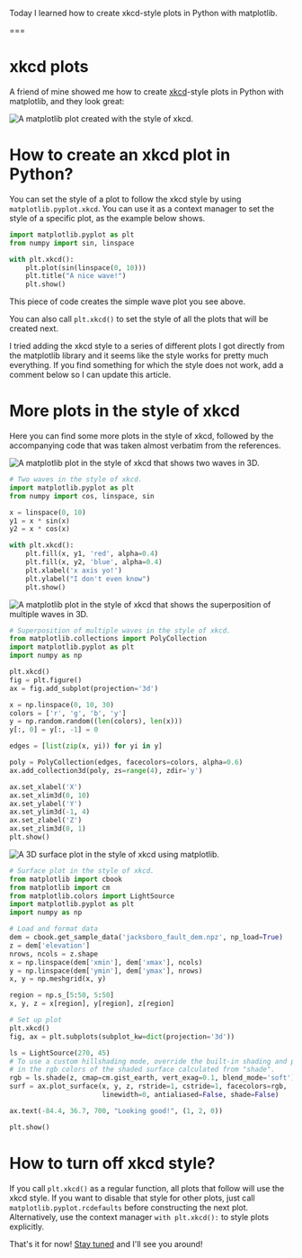 Today I learned how to create xkcd-style plots in Python with matplotlib.

===

# xkcd plots

A friend of mine showed me how to create [xkcd]-style plots in Python with matplotlib, and they look great:

![A matplotlib plot created with the style of xkcd.](_sin.png "A sinusoidal wave in the style of xkcd.")


# How to create an xkcd plot in Python?

You can set the style of a plot to follow the xkcd style by using `matplotlib.pyplot.xkcd`.
You can use it as a context manager to set the style of a specific plot, as the example below shows.

```py
import matplotlib.pyplot as plt
from numpy import sin, linspace

with plt.xkcd():
    plt.plot(sin(linspace(0, 10)))
    plt.title("A nice wave!")
    plt.show()
```

This piece of code creates the simple wave plot you see above.

You can also call `plt.xkcd()` to set the style of all the plots that will be created next.

I tried adding the xkcd style to a series of different plots I got directly from the matplotlib library and it seems like the style works for pretty much everything.
If you find something for which the style does not work, add a comment below so I can update this article.


# More plots in the style of xkcd

Here you can find some more plots in the style of xkcd, followed by the accompanying code that was taken almost verbatim from the references.

![A matplotlib plot in the style of xkcd that shows two waves in 3D.](_wave_superposition.png "Two waves in the style of xkcd.")

```py
# Two waves in the style of xkcd.
import matplotlib.pyplot as plt
from numpy import cos, linspace, sin

x = linspace(0, 10)
y1 = x * sin(x)
y2 = x * cos(x)

with plt.xkcd():
    plt.fill(x, y1, 'red', alpha=0.4)
    plt.fill(x, y2, 'blue', alpha=0.4)
    plt.xlabel('x axis yo!')
    plt.ylabel("I don't even know")
    plt.show()
```

![A matplotlib plot in the style of xkcd that shows the superposition of multiple waves in 3D.](_many_waves.png "Superposition of multiple waves in the style of xkcd.")

```py
# Superposition of multiple waves in the style of xkcd.
from matplotlib.collections import PolyCollection
import matplotlib.pyplot as plt
import numpy as np

plt.xkcd()
fig = plt.figure()
ax = fig.add_subplot(projection='3d')

x = np.linspace(0, 10, 30)
colors = ['r', 'g', 'b', 'y']
y = np.random.random((len(colors), len(x)))
y[:, 0] = y[:, -1] = 0

edges = [list(zip(x, yi)) for yi in y]

poly = PolyCollection(edges, facecolors=colors, alpha=0.6)
ax.add_collection3d(poly, zs=range(4), zdir='y')

ax.set_xlabel('X')
ax.set_xlim3d(0, 10)
ax.set_ylabel('Y')
ax.set_ylim3d(-1, 4)
ax.set_zlabel('Z')
ax.set_zlim3d(0, 1)
plt.show()
```

![A 3D surface plot in the style of xkcd using matplotlib.](_surface.png "Surface plot in the style of xkcd.")

```py
# Surface plot in the style of xkcd.
from matplotlib import cbook
from matplotlib import cm
from matplotlib.colors import LightSource
import matplotlib.pyplot as plt
import numpy as np

# Load and format data
dem = cbook.get_sample_data('jacksboro_fault_dem.npz', np_load=True)
z = dem['elevation']
nrows, ncols = z.shape
x = np.linspace(dem['xmin'], dem['xmax'], ncols)
y = np.linspace(dem['ymin'], dem['ymax'], nrows)
x, y = np.meshgrid(x, y)

region = np.s_[5:50, 5:50]
x, y, z = x[region], y[region], z[region]

# Set up plot
plt.xkcd()
fig, ax = plt.subplots(subplot_kw=dict(projection='3d'))

ls = LightSource(270, 45)
# To use a custom hillshading mode, override the built-in shading and pass
# in the rgb colors of the shaded surface calculated from "shade".
rgb = ls.shade(z, cmap=cm.gist_earth, vert_exag=0.1, blend_mode='soft')
surf = ax.plot_surface(x, y, z, rstride=1, cstride=1, facecolors=rgb,
                       linewidth=0, antialiased=False, shade=False)

ax.text(-84.4, 36.7, 700, "Looking good!", (1, 2, 0))

plt.show()
```


# How to turn off xkcd style?

If you call `plt.xkcd()` as a regular function, all plots that follow will use the xkcd style.
If you want to disable that style for other plots, just call `matplotlib.pyplot.rcdefaults` before constructing the next plot.
Alternatively, use the context manager `with plt.xkcd():` to style plots explicitly.


That's it for now! [Stay tuned][subscribe] and I'll see you around!

[subscribe]: /subscribe
[xkcd]: https://xkcd.com
